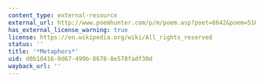 ```yaml
---
content_type: external-resource
external_url: http://www.poemhunter.com/p/m/poem.asp?poet=6642&poem=510625
has_external_license_warning: true
license: https://en.wikipedia.org/wiki/All_rights_reserved
status: ''
title: '*Metaphors*'
uid: d0b10416-0d67-499b-8678-8e578fadf30d
wayback_url: ''
---
```

